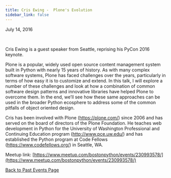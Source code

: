 ```yaml
---
title: Cris Ewing -  Plone's Evolution
sidebar_link: false
---
```


July 14, 2016


   

Cris Ewing is a guest speaker from Seattle, reprising his PyCon 2016 keynote.

Plone is a popular, widely used open source content management system built in Python with nearly 15 years of history. As with many complex software systems, Plone has faced challenges over the years, particularly in terms of how easy it is to customize and extend. In this talk, I will explore a number of these challenges and look at how a combination of common software design patterns and innovative libraries have helped Plone to overcome them. In the end, we’ll see how these same approaches can be used in the broader Python ecosphere to address some of the common pitfalls of object oriented design.

Cris has been involved with Plone (https://plone.com/) since 2006 and has served on the board of directors of the Plone Foundation. He teaches web development in Python for the University of Washington Professional and Continuing Education program (http://www.pce.uw.edu/) and has established the Python program at Code Fellows (https://www.codefellows.org/) in Seattle, WA.


Meetup link: [https://www.meetup.com/bostonpython/events/230993578/](https://www.meetup.com/bostonpython/events/230993578/)

[Back to Past Events Page](index.md)